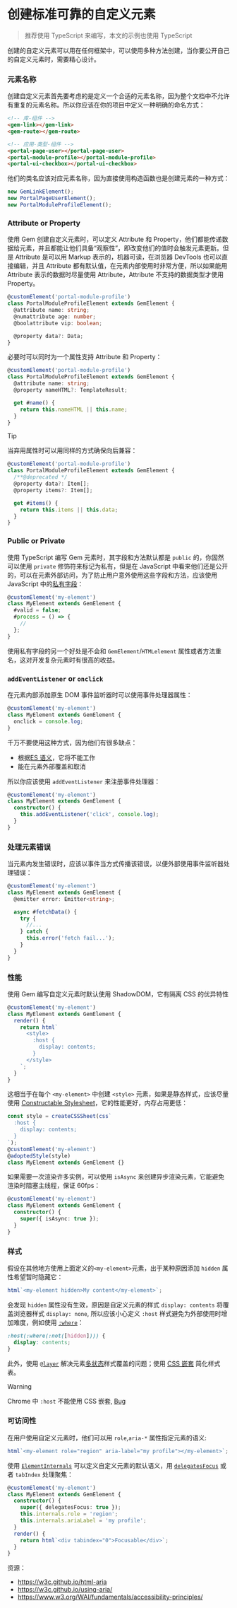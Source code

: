 # 创建标准可靠的自定义元素

> 推荐使用 TypeScript 来编写，本文的示例也使用 TypeScript

创建的自定义元素可以用在任何框架中，可以使用多种方法创建，当你要公开自己的自定义元素时，需要精心设计。

### 元素名称

创建自定义元素首先要考虑的是定义一个合适的元素名称，因为整个文档中不允许有重复的元素名称。所以你应该在你的项目中定义一种明确的命名方式：

```html
<!-- 库-组件 -->
<gem-link></gem-link>
<gem-route></gem-route>

<!-- 应用-类型-组件 -->
<portal-page-user></portal-page-user>
<portal-module-profile></portal-module-profile>
<portal-ui-checkbox></portal-ui-checkbox>
```

他们的类名应该对应元素名称，因为直接使用构造函数也是创建元素的一种方式：

```ts
new GemLinkElement();
new PortalPageUserElement();
new PortalModuleProfileElement();
```

### Attribute or Property

使用 Gem 创建自定义元素时，可以定义 Attribute 和 Property，他们都能传递数据给元素，并且都能让他们具备“观察性”，即改变他们的值时会触发元素更新。但是 Attribute 是可以用 Markup 表示的，机器可读，在浏览器 DevTools 也可以直接编辑，并且 Attribute 都有默认值，在元素内部使用时非常方便，所以如果能用 Attribute 表示的数据时尽量使用 Attribute，Attribute 不支持的数据类型才使用 Property。

```ts
@customElement('portal-module-profile')
class PortalModuleProfileElement extends GemElement {
  @attribute name: string;
  @numattribute age: number;
  @boolattribute vip: boolean;

  @property data?: Data;
}
```

必要时可以同时为一个属性支持 Attribute 和 Property：

```ts
@customElement('portal-module-profile')
class PortalModuleProfileElement extends GemElement {
  @attribute name: string;
  @property nameHTML?: TemplateResult;

  get #name() {
    return this.nameHTML || this.name;
  }
}
```

> [!TIP]
> 当弃用属性时可以用同样的方式确保向后兼容：
>
> ```ts
> @customElement('portal-module-profile')
> class PortalModuleProfileElement extends GemElement {
>   /**@deprecated */
>   @property data?: Item[];
>   @property items?: Item[];
>
>   get #items() {
>     return this.items || this.data;
>   }
> }
> ```

### Public or Private

使用 TypeScript 编写 Gem 元素时，其字段和方法默认都是 `public` 的，你固然可以使用 `private` 修饰符来标记为私有，但是在 JavaScript 中看来他们还是公开的，可以在元素外部访问，为了防止用户意外使用这些字段和方法，应该使用 JavaScript 中的[私有字段](https://developer.mozilla.org/en-US/docs/Web/JavaScript/Reference/Classes/Private_class_fields)：

```ts
@customElement('my-element')
class MyElement extends GemElement {
  #valid = false;
  #process = () => {
    //
  };
}
```

使用私有字段的另一个好处是不会和 `GemElement`/`HTMLelement` 属性或者方法重名，这对开发复杂元素时有很高的收益。

### `addEventListener` or `onclick`

在元素内部添加原生 DOM 事件监听器时可以使用事件处理器属性：

```ts
@customElement('my-element')
class MyElement extends GemElement {
  onclick = console.log;
}
```

千万不要使用这种方式，因为他们有很多缺点：

- 根据[ES 语义](https://github.com/tc39/proposal-class-fields#public-fields-created-with-objectdefineproperty)，它将不能工作
- 能在元素外部覆盖和取消

所以你应该使用 `addEventListener` 来注册事件处理器：

```ts
@customElement('my-element')
class MyElement extends GemElement {
  constructor() {
    this.addEventListener('click', console.log);
  }
}
```

### 处理元素错误

当元素内发生错误时，应该以事件当方式传播该错误，以便外部使用事件监听器处理错误：

```ts
@customElement('my-element')
class MyElement extends GemElement {
  @emitter error: Emitter<string>;

  async #fetchData() {
    try {
      //...
    } catch {
      this.error('fetch fail...');
    }
  }
}
```

### 性能

使用 Gem 编写自定义元素时默认使用 ShadowDOM，它有隔离 CSS 的优异特性

```ts
@customElement('my-element')
class MyElement extends GemElement {
  render() {
    return html`
      <style>
        :host {
          display: contents;
        }
      </style>
    `;
  }
}
```

这相当于在每个 `<my-element>` 中创建 `<style>` 元素，如果是静态样式，应该尽量使用 [Constructable Stylesheet](https://wicg.github.io/construct-stylesheets/)，它的性能更好，内存占用更低：

```ts
const style = createCSSSheet(css`
  :host {
    display: contents;
  }
`);
@customElement('my-element')
@adoptedStyle(style)
class MyElement extends GemElement {}
```

如果需要一次渲染许多实例，可以使用 `isAsync` 来创建异步渲染元素，它能避免渲染时阻塞主线程，保证 60fps：

```ts
@customElement('my-element')
class MyElement extends GemElement {
  constructor() {
    super({ isAsync: true });
  }
}
```

### 样式

假设在其他地方使用上面定义的`<my-element>`元素，出于某种原因添加 `hidden` 属性希望暂时隐藏它：

```ts
html`<my-element hidden>My content</my-element>`;
```

会发现 `hidden` 属性没有生效，原因是自定义元素的样式 `display: contents` 将覆盖浏览器样式 `display: none`,
所以应该小心定义 `:host` 样式避免为外部使用时增加难度，例如使用 [`:where`](https://developer.mozilla.org/en-US/docs/Web/CSS/:where)：

```css
:host(:where(:not([hidden]))) {
  display: contents;
}
```

此外，使用 [`@layer`](https://developer.mozilla.org/en-US/docs/Web/CSS/@layer) 解决元素[多状态](https://developer.mozilla.org/en-US/docs/Web/API/CustomStateSet)样式覆盖的问题；使用 [CSS 嵌套](https://developer.mozilla.org/en-US/docs/Web/CSS/CSS_nesting) 简化样式表。

> [!WARNING]
> Chrome 中 `:host` 不能使用 CSS 嵌套, [Bug](https://bugs.chromium.org/p/chromium/issues/detail?id=1442408)

### 可访问性

在用户使用自定义元素时，他们可以用 `role`,`aria-*` 属性指定元素的语义:

```ts
html`<my-element role="region" aria-label="my profile"></my-element>`;
```

使用 [`ElementInternals`](https://html.spec.whatwg.org/multipage/custom-elements.html#elementinternals) 可以定义自定义元素的默认语义，用 [`delegatesFocus`](https://developer.mozilla.org/en-US/docs/Web/API/Element/attachShadow#delegatesfocus) 或者 `tabIndex` 处理聚焦：

```ts
@customElement('my-element')
class MyElement extends GemElement {
  constructor() {
    super({ delegatesFocus: true });
    this.internals.role = 'region';
    this.internals.ariaLabel = 'my profile';
  }
  render() {
    return html`<div tabindex="0">Focusable</div>`;
  }
}
```

资源：

- https://w3c.github.io/html-aria
- https://w3c.github.io/using-aria/
- https://www.w3.org/WAI/fundamentals/accessibility-principles/
